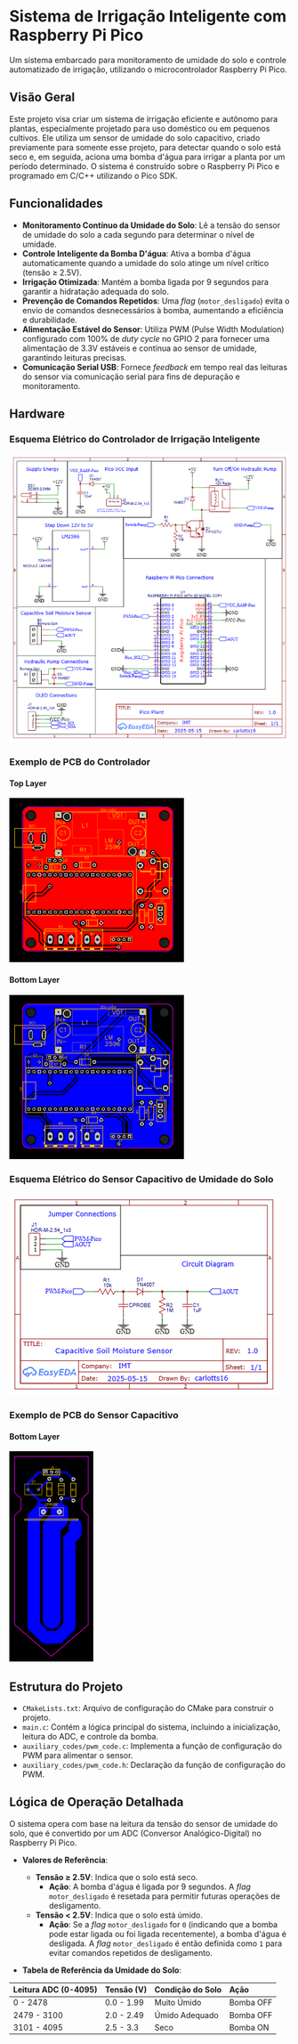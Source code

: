 # Sistema de Irrigação Inteligente com Raspberry Pi Pico

Um sistema embarcado para monitoramento de umidade do solo e controle automatizado de irrigação, utilizando o microcontrolador Raspberry Pi Pico.

## Visão Geral

Este projeto visa criar um sistema de irrigação eficiente e autônomo para plantas, especialmente projetado para uso doméstico ou em pequenos cultivos. Ele utiliza um sensor de umidade do solo capacitivo, criado previamente para somente esse projeto, para detectar quando o solo está seco e, em seguida, aciona uma bomba d'água para irrigar a planta por um período determinado. O sistema é construído sobre o Raspberry Pi Pico e programado em C/C++ utilizando o Pico SDK.

## Funcionalidades

* **Monitoramento Contínuo da Umidade do Solo**: Lê a tensão do sensor de umidade do solo a cada segundo para determinar o nível de umidade.
* **Controle Inteligente da Bomba D'água**: Ativa a bomba d'água automaticamente quando a umidade do solo atinge um nível crítico (tensão $\ge$ 2.5V).
* **Irrigação Otimizada**: Mantém a bomba ligada por 9 segundos para garantir a hidratação adequada do solo.
* **Prevenção de Comandos Repetidos**: Uma *flag* (`motor_desligado`) evita o envio de comandos desnecessários à bomba, aumentando a eficiência e durabilidade.
* **Alimentação Estável do Sensor**: Utiliza PWM (Pulse Width Modulation) configurado com 100% de *duty cycle* no GPIO 2 para fornecer uma alimentação de 3.3V estáveis e contínua ao sensor de umidade, garantindo leituras precisas.
* **Comunicação Serial USB**: Fornece *feedback* em tempo real das leituras do sensor via comunicação serial para fins de depuração e monitoramento.

## Hardware

### Esquema Elétrico do Controlador de Irrigação Inteligente
![Esquema elétrico do controlador](images/Schematic_Pico-Plant.png)

### Exemplo de PCB do Controlador
#### Top Layer
![PCB Top Layer do controlador](images/PCB_Pico-Plant_top_layer.png)

#### Bottom Layer
![PCB Bottom Layer do controlador](images/PCB_Pico-Plant_bottom_layer.png)

### Esquema Elétrico do Sensor Capacitivo de Umidade do Solo
![Esquema elétrico do sensor](images/Schematic_Capacitive-Soil-Moisture-Sensor.png)

### Exemplo de PCB do Sensor Capacitivo
#### Bottom Layer
![PCB Bottom Layer do sensor](images/PCB_Capacitive-Soil-Moisture-Sensor.png)

## Estrutura do Projeto

* `CMakeLists.txt`: Arquivo de configuração do CMake para construir o projeto.
* `main.c`: Contém a lógica principal do sistema, incluindo a inicialização, leitura do ADC, e controle da bomba.
* `auxiliary_codes/pwm_code.c`: Implementa a função de configuração do PWM para alimentar o sensor.
* `auxiliary_codes/pwm_code.h`: Declaração da função de configuração do PWM.

## Lógica de Operação Detalhada

O sistema opera com base na leitura da tensão do sensor de umidade do solo, que é convertido por um ADC (Conversor Analógico-Digital) no Raspberry Pi Pico.

* **Valores de Referência**:
    * **Tensão $\ge$ 2.5V**: Indica que o solo está seco.
        * **Ação**: A bomba d'água é ligada por 9 segundos. A *flag* `motor_desligado` é resetada para permitir futuras operações de desligamento.
    * **Tensão < 2.5V**: Indica que o solo está úmido.
        * **Ação**: Se a *flag* `motor_desligado` for `0` (indicando que a bomba pode estar ligada ou foi ligada recentemente), a bomba d'água é desligada. A *flag* `motor_desligado` é então definida como `1` para evitar comandos repetidos de desligamento.

* **Tabela de Referência da Umidade do Solo**:

| Leitura ADC (0-4095) | Tensão (V)   | Condição do Solo | Ação      |
| :------------------- | :----------- | :--------------- | :-------- |
| 0 - 2478             | 0.0 - 1.99   | Muito Úmido      | Bomba OFF |
| 2479 - 3100          | 2.0 - 2.49   | Úmido Adequado   | Bomba OFF |
| 3101 - 4095          | 2.5 - 3.3    | Seco             | Bomba ON  |

